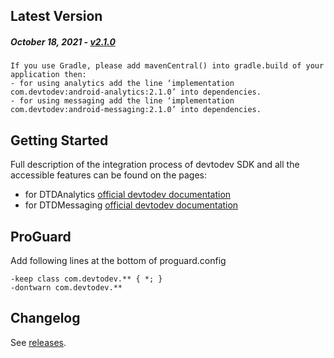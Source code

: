 Latest Version
--------------
##### _October 18, 2021_ - [v2.1.0](https://github.com/devtodev-analytics/android-sdk-2.0/releases/latest)

```
If you use Gradle, please add mavenCentral() into gradle.build of your application then:
- for using analytics add the line ‘implementation com.devtodev:android-analytics:2.1.0’ into dependencies.
- for using messaging add the line ‘implementation com.devtodev:android-messaging:2.1.0’ into dependencies.
```

Getting Started
---------------
Full description of the integration process of devtodev SDK and all the accessible features can be found on the pages:
- for DTDAnalytics [official devtodev documentation](https://docs.devtodev.com/integration/integration-of-sdk-v2/sdk-integration/android)
- for DTDMessaging [official devtodev documentation](https://docs.devtodev.com/integration/integration-of-sdk-v2/push-notifications/android)

ProGuard
---------------
Add following lines at the bottom of proguard.config
```
-keep class com.devtodev.** { *; }
-dontwarn com.devtodev.**
```

Changelog
---------
See [releases](https://github.com/devtodev-analytics/android-sdk-2.0/releases/).
